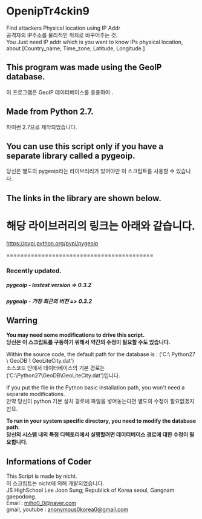 

# OpenipTr4ckin9
Find attackers Physical location using IP Addr  
공격자의 IP주소를 물리적인 위치로 바꾸어주는 것.  
You Just need IP addr which is you want to know IPs physical location, about [Country_name, Time_zone, Latitude, Longitude.]  

## This program was made using the GeoIP database.  
이 프로그램은 GeoIP 데이터베이스를 응용하여 .  

## Made from Python 2.7.  
파이썬 2.7으로 제작되었습니다.  

## You can use this script only if you have a separate library called a pygeoip.  
당신은 별도의 pygeoip라는 라이브러리가 있어야만 이 스크립트를 사용할 수 있습니다.  

## The links in the library are shown below.  
해당 라이브러리의 링크는 아래와 같습니다.  
==========================================  

https://pypi.python.org/pypi/pygeoip    

==========================================    

### Recently updated.
##### pygeoip - lastest version => 0.3.2
##### pygeoip - 가장 최근의 버전 => 0.3.2    

## Warring    
**You may need some modifications to drive this script.**  
**당신은 이 스크립트를 구동하기 위해서 약간의 수정이 필요할 수도 있습니다.**  

Within the source code, the default path for the database is : ('C:\ Python27 \ GeoDB \ GeoLiteCity.dat')  
소스코드 안에서 데이터베이스의 기본 경로는 ('C:\Python27\GeoDB\GeoLiteCity.dat')입니다.    

If you put the file in the Python basic installation path, you won't need a separate modifications.  
만약 당신이 python 기본 설치 경로에 파일을 넣어놓는다면 별도의 수정이 필요없겠지만요.    

**To run in your system specific directory, you need to modify the database path.**  
**당신의 시스템 내의 특정 디렉토리에서 실행할려면 데이터베이스 경로에 대한 수정이 필요합니다.**    

## Informations of Coder

This Script is made by nicht.  
이 스크립트는 nicht에 의해 개발되었습니다.  
JS HighSchool Lee Joon Sung; Republick of Korea seoul, Gangnam gaepodong.  
Email : miho0_0@naver.com  
gmail, youtube : anonymous0korea0@gmail.com  

